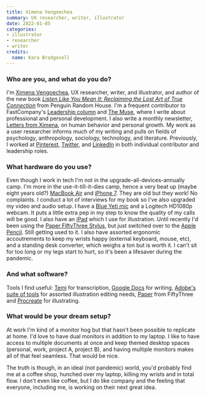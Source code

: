 ```yaml
---
title: Ximena Vengoechea
summary: UX researcher, writer, illustrator
date: 2022-01-05
categories:
- illustrator
- researcher
- writer
credits:
  name: Kara Brodgesell
---
```


### Who are you, and what do you do?

I'm [Ximena Vengoechea](https://www.ximenavengoechea.com/ "Ximena's website."), UX researcher, writer, and illustrator, and author of the new book [_Listen Like You Mean It: Reclaiming the Lost Art of True Connection_](https://www.ximenavengoechea.com/listenlikeyoumeanit "Ximena's book on making connections.") from Penguin Random House. I'm a frequent contributor to FastCompany's [Leadership column](https://www.fastcompany.com/user/ximena-vengoechea "Ximena's posts on FastCompany.") and [The Muse](https://www.themuse.com/author/ximena-vengoechea "Ximena's posts on The Muse."), where I write about professional and personal development. I also write a monthly newsletter, [Letters from Ximena](https://ximena.substack.com/ "Ximena's newsletter."), on human behavior and personal growth. My work as a user researcher informs much of my writing and pulls on fields of psychology, anthropology, sociology, technology, and literature. Previously, I worked at [Pinterest][], [Twitter][], and [LinkedIn][] in both individual contributor and leadership roles.

### What hardware do you use?

Even though I work in tech I'm not in the upgrade-all-devices-annually camp. I'm more in the use-it-till-it-dies camp, hence a very beat up (maybe eight years old?) [MacBook Air][macbook-air] and [iPhone 7][iphone-7]. They are old but they work! No complaints. I conduct a lot of interviews for my book so I've also upgraded my video and audio setup. I have a [Blue Yeti mic][yeti] and a Logitech HD1080p webcam. It puts a little extra pep in my step to know the quality of my calls will be good. I also have an [iPad][] which I use for illustration. Until recently I'd been using the [Paper FiftyThree Stylus][pencil], but just switched over to the [Apple Pencil][apple-pencil]. Still getting used to it. I also have assorted ergonomic accoutrements to keep my wrists happy (external keyboard, mouse, etc), and a standing desk converter, which weighs a ton but is worth it. I can't sit for too long or my legs start to hurt, so it's been a lifesaver during the pandemic.

### And what software?

Tools I find useful: [Temi][] for transcription, [Google Docs][google-docs] for writing, [Adobe's suite of tools][creative-suite] for assorted illustration editing needs, [Paper][paper-ios] from FiftyThree and [Procreate][procreate-ios] for illustrating.

### What would be your dream setup?

At work I'm kind of a monitor hog but that hasn't been possible to replicate at home. I'd love to have dual monitors in addition to my laptop. I like to have access to multiple documents at once and keep themed desktop spaces (personal, work, project A, project B), and having multiple monitors makes all of that feel seamless. That would be nice.

The truth is though, in an ideal (not pandemic) world, you'd probably find me at a coffee shop, hunched over my laptop, killing my wrists and in total flow. I don't even like coffee, but I do like company and the feeling that everyone, including me, is working on their next great idea.

[apple-pencil]: https://www.apple.com/apple-pencil/ "A stylus for the iPad Pro."
[creative-suite]: https://www.adobe.com/creativecloud.html "A collection of design tools."
[google-docs]: https://en.wikipedia.org/wiki/Google_Docs "A web-based office suite."
[ipad]: https://www.apple.com/ipad/ "A tablet device."
[iphone-7]: https://en.wikipedia.org/wiki/IPhone_7 "A 4.7 inch iOS smartphone."
[linkedin]: https://www.linkedin.com "A business-focused social network."
[macbook-air]: https://www.apple.com/macbook-air/ "A very thin laptop."
[paper-ios]: https://www.fiftythree.com/paper "A notebook/drawing app."
[pencil]: https://www.fiftythree.com/pencil "An iPad stylus."
[pinterest]: https://www.pinterest.com/ "An online 'pinboard' service."
[procreate-ios]: https://itunes.apple.com/us/app/procreate/id425073498 "A powerful illustration app."
[temi]: https://www.temi.com/ "A speech to text transcription service."
[twitter]: https://twitter.com/ "An online micro-blogging platform."
[yeti]: http://bluemic.com/yeti/ "A USB microphone."
